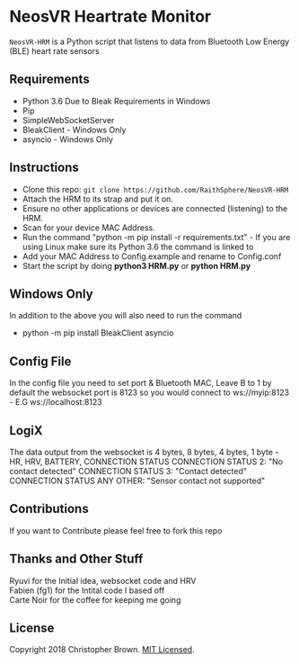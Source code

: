 # NeosVR Heartrate Monitor

`NeosVR-HRM` is a Python script that listens to data from Bluetooth Low Energy (BLE) heart rate sensors 

## Requirements
* Python 3.6 Due to Bleak Requirements in Windows
* Pip
* SimpleWebSocketServer
* BleakClient - Windows Only
* asyncio - Windows Only


## Instructions
* Clone this repo: `git clone https://github.com/RaithSphere/NeosVR-HRM`
* Attach the HRM to its strap and put it on.
* Ensure no other applications or devices are connected (listening) to the HRM.
* Scan for your device MAC Address.
* Run the command "python -m pip install -r requirements.txt" - If you are using Linux make sure its Python 3.6 the command is linked to
* Add your MAC Address to Config.example and rename to Config.conf
* Start the script by doing **python3 HRM.py** or **python HRM.py**

## Windows Only
In addition to the above you will also need to run the command
* python -m pip install BleakClient asyncio

## Config File
In the config file you need to set port & Bluetooth MAC, 
Leave B to 1 by default the websocket port is 8123 so you would connect to ws://myip:8123 - E.G ws://localhost:8123

## LogiX
The data output from the websocket is 4 bytes, 8 bytes, 4 bytes, 1 byte - HR, HRV, BATTERY, CONNECTION STATUS
CONNECTION STATUS 2: "No contact detected"
CONNECTION STATUS 3: "Contact detected"
CONNECTION STATUS ANY OTHER: "Sensor contact not supported"

## Contributions

If you want to Contribute please feel free to fork this repo

## Thanks and Other Stuff
Ryuvi for the Initial idea, websocket code and HRV
<BR>Fabien (fg1) for the Intital code I based off
<BR>Carte Noir for the coffee for keeping me going

## License

Copyright 2018 Christopher Brown.
[MIT Licensed](https://chbrown.github.io/licenses/MIT/#2018).
